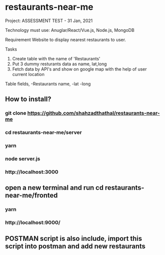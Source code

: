 # restaurants-near-me


Project: ASSESSMENT TEST  - 31 Jan, 2021

Technology must use: Anuglar/React/Vue.js, Node.js, MongoDB

Requirement
 Website to display nearest restaurants to user.
 
 Tasks
 1. Create table with the name of 'Restaurants'
 2. Put 3 dummy resturants data as name, lat,long
 3. Fetch data by API's and show on google map with the help of user current location
 
 Table fields,
 -Restaurants name,
 -lat
 -long


 ## How to install?

 ### git clone https://github.com/shahzadthathal/restaurants-near-me
 
 ### cd restaurants-near-me/server

 ### yarn

 ### node server.js

 ### http://localhost:3000



## open a new terminal and run cd restaurants-near-me/fronted
### yarn
### http://localhost:9000/

## POSTMAN script is also include, import this script into postman and add new restaurants
